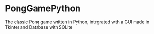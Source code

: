 # PongGamePython
The classic Pong game written in Python, integrated with a GUI made in Tkinter and Database with SQLite
